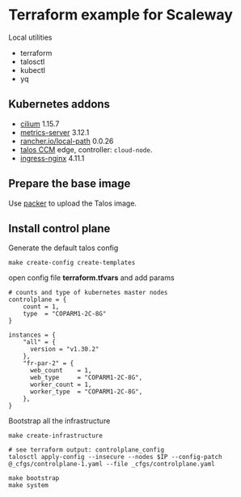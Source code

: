 # Terraform example for Scaleway

Local utilities

* terraform
* talosctl
* kubectl
* yq

## Kubernetes addons

* [cilium](https://github.com/cilium/cilium) 1.15.7
* [metrics-server](https://github.com/kubernetes-sigs/metrics-server) 3.12.1
* [rancher.io/local-path](https://github.com/rancher/local-path-provisioner) 0.0.26
* [talos CCM](https://github.com/siderolabs/talos-cloud-controller-manager) edge, controller: `cloud-node`.
* [ingress-nginx](https://kubernetes.github.io/ingress-nginx/) 4.11.1

## Prepare the base image

Use [packer](images/) to upload the Talos image.

## Install control plane

Generate the default talos config

```shell
make create-config create-templates
```

open config file **terraform.tfvars** and add params

```hcl
# counts and type of kubernetes master nodes
controlplane = {
    count = 1,
    type  = "COPARM1-2C-8G"
}

instances = {
    "all" = {
      version = "v1.30.2"
    },
    "fr-par-2" = {
      web_count    = 1,
      web_type     = "COPARM1-2C-8G",
      worker_count = 1,
      worker_type  = "COPARM1-2C-8G",
    },
}
```

Bootstrap all the infrastructure

```shell
make create-infrastructure

# see terraform output: controlplane_config
talosctl apply-config --insecure --nodes $IP --config-patch @_cfgs/controlplane-1.yaml --file _cfgs/controlplane.yaml

make bootstrap
make system
```
